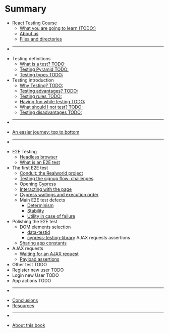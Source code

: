 # Summary

- [React Testing Course](README.md)
  - [What you are going to learn (TODO:)](book/what-are-you-going-to-learn.md)
  - [About us](book/about-us.md)
  - [Files and directories](book/files-and-directories.md)
- ***
- Testing definitions
  - [What is a test? TODO:](book/what-is-a-test.md)
  - [Testing Pyramid TODO:](book/testing-pyramid.md)
  - [Testing types TODO:](book/testing-types.md)
- Testing introduction
  - [Why Testing? TODO:](book/why-testing.md)
  - [Testing advantages? TODO:](book/testing-advantages.md)
  - [Testing rules TODO:](book/testing-rules.md)
  - [Having fun while testing TODO:](book/having-fun-while-testing.md)
  - [What should I not test? TODO:](book/what-not-to-test.md)
  - [Testing disadvantages TODO:](book/testing-disadvantages.md)
- ***
- [An easier journey: top to bottom](book/top-to-bottom.md)
- ***
- E2E Testing
  - [Headless browser](book/headless-browser.md)
  - [What is an E2E test](book/what-is-an-e2e-test.md)
- The first E2E test
  - [Conduit: the Realworld project](book/the-realworld-project.md)
  - [Testing the signup flow: challenges](book/signup-flow-challenges.md)
  - [Opening Cypress](book/opening-cypress.md)
  - [Interacting with the page](book/interacting-with-the-page.md)
  - [Cypress waitings and execution order](book/cypress-waitings-and-execution-order.md)
  - Main E2E test defects
    - [Determinism](book/e2e-test-defects-determinism.md)
    - [Stability](book/e2e-test-defects-stability.md)
    - [Utility in case of failure](book/utility-in-case-of-failure.md)
- Polishing the E2E test
  - DOM elements selection
    - [data-testid](book/dom-elements-selection.md)
    - [cypress-testing-library](book/cypress-testing-library.md)
      AJAX requests assertions
  - [Sharing app constants](book/app-constants.md)
- AJAX requests
  - [Waiting for an AJAX request](book/waiting-for-ajax-request.md)
  - [Payload assertions](book/payload-assertions.md)
- Other test TODO
- Register new user TODO
- Login new User TODO
- App actions TODO
- ***
- [Conclusions](book/conclusions.md)
- [Resources](book/resources.md)
- ***
- [About this book](book/about-the-book.md)
